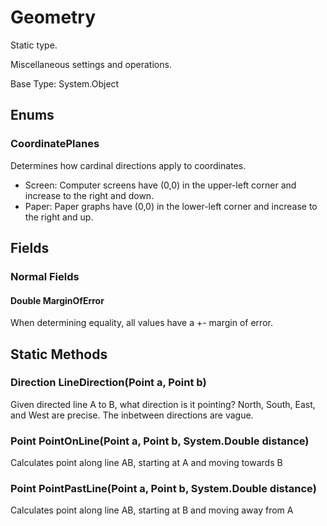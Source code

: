 # Geometry

Static type.

Miscellaneous settings and operations.

Base Type: System.Object

## Enums

### CoordinatePlanes

Determines how cardinal directions apply to coordinates.

* Screen: Computer screens have (0,0) in the upper-left corner and increase to the right and down.  
* Paper: Paper graphs have (0,0) in the lower-left corner and increase to the right and up.  

## Fields

### Normal Fields

#### Double MarginOfError

When determining equality, all values have a +- margin of error.

## Static Methods

### Direction LineDirection(Point a, Point b)

Given directed line A to B, what direction is it pointing?
            North, South, East, and West are precise. The inbetween directions are vague.

### Point PointOnLine(Point a, Point b, System.Double distance)

Calculates point along line AB, starting at A and moving towards B

### Point PointPastLine(Point a, Point b, System.Double distance)

Calculates point along line AB, starting at B and moving away from A

